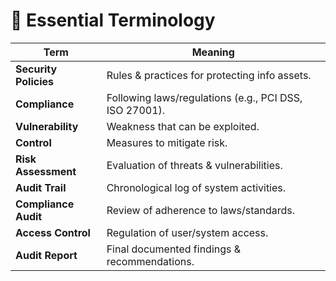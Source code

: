 # 📖 Essential Terminology

| Term | Meaning |
|------|---------|
| **Security Policies** | Rules & practices for protecting info assets. |
| **Compliance** | Following laws/regulations (e.g., PCI DSS, ISO 27001). |
| **Vulnerability** | Weakness that can be exploited. |
| **Control** | Measures to mitigate risk. |
| **Risk Assessment** | Evaluation of threats & vulnerabilities. |
| **Audit Trail** | Chronological log of system activities. |
| **Compliance Audit** | Review of adherence to laws/standards. |
| **Access Control** | Regulation of user/system access. |
| **Audit Report** | Final documented findings & recommendations. |
